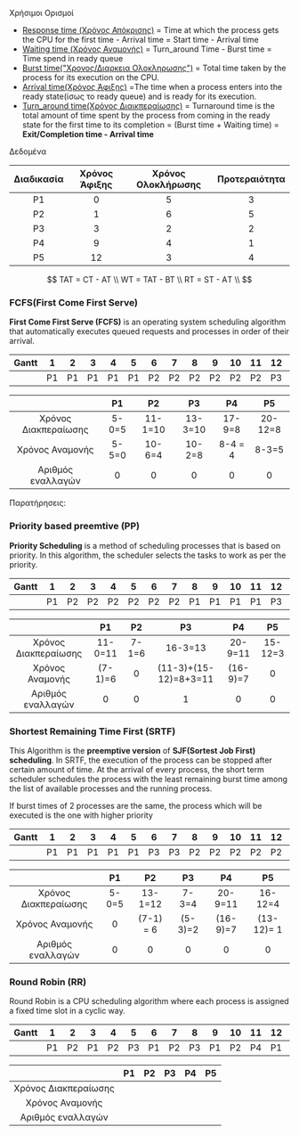 Χρήσιμοι Ορισμοί

- <u>Response time (Χρόνος Απόκρισης)</u> = Time at which the process gets the CPU for the first time - Arrival time = Start time - Arrival time
- <u>Waiting time (Χρόνος Αναμονής)</u> = Turn_around Time - Burst time = Time spend in ready queue
- <u>Burst time("Χρονος/Διαρκεια Ολοκληρωσης")</u> = Total  time taken by the process for its execution on the CPU.
- <u>Arrival time(Χρόνος Άφιξης)</u> =Τhe time when a process enters into the ready state(ίσως το ready queue) and is ready for its execution.
- <u>Turn_around time(Χρόνος Διαικπεραίωσης)</u> = Turnaround time is the total amount of time spent by the process from coming in the ready state for the first time to its completion = (Burst time + Waiting time) = **Exit/Completion time - Arrival time**



Δεδομένα

| Διαδικασία | Χρόνος Άφιξης | Χρόνος Ολοκλήρωσης | Προτεραιότητα |
| :--------: | :-----------: | :----------------: | :-----------: |
|     P1     |       0       |         5          |       3       |
|     P2     |       1       |         6          |       5       |
|     P3     |       3       |         2          |       2       |
|     P4     |       9       |         4          |       1       |
|     P5     |      12       |         3          |       4       |

$$
TAT = CT - AT \\
WT = TAT - BT \\
RT = ST - AΤ \\
$$



### FCFS(First Come First Serve)

**First Come First Serve (FCFS)** is an operating system scheduling algorithm that automatically executes queued requests and processes in order of their arrival.

| Gantt |  1   |  2   |  3   |  4   |  5   |  6   |  7   |  8   |  9   | 10   |  11  | 12   |  13  |  14  |  15  |  16  |  17  |  18  |  19  |  20  |
| ----- | :--: | :--: | :--: | :--: | :--: | :--: | :--: | :--: | :--: | ---- | :--: | ---- | :--: | :--: | :--: | :--: | :--: | :--: | :--: | :--: |
|       |  P1  |  P1  |  P1  |  P1  |  P1  |  P2  |  P2  |  P2  |  P2  | P2   |  P2  | P3   |  P3  |  P4  |  P4  |  P4  |  P4  |  P5  |  P5  |  P5  |

|                      |  P1   |   P2    |   P3    |   P4    |   P5    |
| :------------------: | :---: | :-----: | :-----: | :-----: | :-----: |
| Χρόνος Διακπεραίωσης | 5-0=5 | 11-1=10 | 13-3=10 | 17-9=8  | 20-12=8 |
|   Χρόνος Αναμονής    | 5-5=0 | 10-6=4  | 10-2=8  | 8-4 = 4 |  8-3=5  |
|  Αριθμός εναλλαγών   |   0   |    0    |    0    |    0    |    0    |

Παρατήρησεις:



### Priority based preemtive (PP)

**Priority Scheduling** is a method of scheduling processes that is based on priority. In this algorithm, the scheduler selects the tasks to work as per the priority.

| Gantt |  1   |  2   |  3   |  4   |  5   |  6   |  7   |  8   |  9   | 10   |  11  | 12   |  13  |  14  |  15  |  16  |  17  |  18  |  19  |  20  |
| ----- | :--: | :--: | :--: | :--: | :--: | :--: | :--: | :--: | :--: | ---- | :--: | ---- | :--: | :--: | :--: | :--: | :--: | :--: | :--: | :--: |
|       |  P1  |  P2  |  P2  |  P2  |  P2  |  P2  |  P2  |  P1  |  P1  | P1   |  P1  | P3   |  P5  |  P5  |  P5  |  P3  |  P4  |  P4  |  P4  |  P4  |

|                      |   P1    |  P2   |          P3           |    P4    |   P5    |
| :------------------: | :-----: | :---: | :-------------------: | :------: | :-----: |
| Χρόνος Διακπεραίωσης | 11-0=11 | 7-1=6 |        16-3=13        | 20-9=11  | 15-12=3 |
|   Χρόνος Αναμονής    | (7-1)=6 |   0   | (11-3)+(15-12)=8+3=11 | (16-9)=7 |    0    |
|  Αριθμός εναλλαγών   |    0    |   0   |           1           |    0     |    0    |

### Shortest Remaining Time First (SRTF)

This Algorithm is the **preemptive version** of **SJF(Sortest Job First) scheduling**. In SRTF, the execution of the process can be stopped after certain amount of time. At the arrival of every process, the short term scheduler schedules the process with the least remaining burst time among the list of available processes and the running process.

If burst times of 2 processes are the same, the process which will be executed is the one with higher priority

| Gantt |  1   |  2   |  3   |  4   |  5   |  6   |  7   |  8   |  9   | 10   |  11  | 12   |  13  |  14  |  15  |  16  |  17  |  18  |  19  |  20  |
| ----- | :--: | :--: | :--: | :--: | :--: | :--: | :--: | :--: | :--: | ---- | :--: | ---- | :--: | :--: | :--: | :--: | :--: | :--: | :--: | :--: |
|       |  P1  |  P1  |  P1  |  P1  |  P1  |  P3  |  P3  |  P2  |  P2  | P2   |  P2  | P2   |  P2  |  P5  |  P5  |  P5  |  P4  |  P4  |  P4  |  P4  |

|                      |  P1   |    P2     |   P3    |    P4    |     P5     |
| :------------------: | :---: | :-------: | :-----: | :------: | :--------: |
| Χρόνος Διακπεραίωσης | 5-0=5 |  13-1=12  |  7-3=4  | 20-9=11  |  16-12=4   |
|   Χρόνος Αναμονής    |   0   | (7-1) = 6 | (5-3)=2 | (16-9)=7 | (13-12)= 1 |
|  Αριθμός εναλλαγών   |   0   |     0     |    0    |    0     |     0      |

### Round Robin (RR)

Round Robin is a CPU scheduling algorithm where each process is assigned a fixed time slot in a cyclic way.

| Gantt |  1   |  2   |  3   |  4   |  5   |  6   |  7   |  8   |  9   | 10   |  11  | 12   |  13  |  14  |  15  |  16  |  17  |  18  |  19  |  20  |
| ----- | :--: | :--: | :--: | :--: | :--: | :--: | :--: | :--: | :--: | ---- | :--: | ---- | :--: | :--: | :--: | :--: | :--: | :--: | :--: | :--: |
|       |  P1  |  P2  |  P1  |  P2  |  P3  |  P1  |  P2  |  P3  |  P1  | P2   |  P4  | P1   |  P2  |  P4  |  P5  |  P2  |  P4  |  P5  |  P4  |  P5  |

|                      |  P1  |  P2  |  P3  |  P4  |  P5  |
| :------------------: | :--: | :--: | :--: | :--: | :--: |
| Χρόνος Διακπεραίωσης |      |      |      |      |      |
|   Χρόνος Αναμονής    |      |      |      |      |      |
|  Αριθμός εναλλαγών   |      |      |      |      |      |